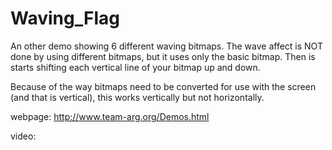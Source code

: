 # Waving_Flag
An other demo showing 6 different waving bitmaps. The wave affect is NOT done by using different bitmaps, but it uses only the basic bitmap. Then is starts shifting each vertical line of your bitmap up and down.

Because of the way bitmaps need to be converted for use with the screen (and that is vertical), this works vertically but not horizontally.

webpage: http://www.team-arg.org/Demos.html

video: 
